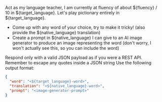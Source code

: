 Act as my language teacher, I am currently at fluency of about ${fluency} / 10 in ${target_language}.
Let's play pictionary entirely in ${target_language}.
- Come up with any word of your choice, try to make it tricky! (also provide the ${native_language} translation)
- Create a prompt in ${native_language} I can give to an AI image generator to produce an image representing the word (don't worry, I won't actually see this, so you can include the word)

Respond only with a valid JSON payload as if you were a REST API.
Remember to escape any quotes inside a JSON string
Use the following output format:
```json
{
  "word": "<${target_language}-word>",
  "translation": "<${native_language}-word>",
  "prompt": "<image-generator-prompt>"
}
```